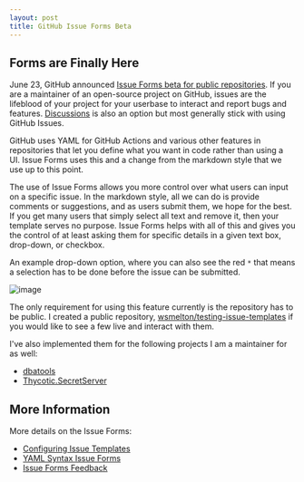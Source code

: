 ```yaml
---
layout: post
title: GitHub Issue Forms Beta
---
```


## Forms are Finally Here

June 23, GitHub announced [Issue Forms beta for public repositories](https://github.blog/changelog/2021-06-23-issues-forms-beta-for-public-repositories/). If you are a maintainer of an open-source project on GitHub, issues are the lifeblood of your project for your userbase to interact and report bugs and features. [Discussions](https://docs.github.com/en/discussions) is also an option but most generally stick with using GitHub Issues.

GitHub uses YAML for GitHub Actions and various other features in repositories that let you define what you want in code rather than using a UI. Issue Forms uses this and a change from the markdown style that we use up to this point.

The use of Issue Forms allows you more control over what users can input on a specific issue. In the markdown style, all we can do is provide comments or suggestions, and as users submit them, we hope for the best. If you get many users that simply select all text and remove it, then your template serves no purpose. Issue Forms helps with all of this and gives you the control of at least asking them for specific details in a given text box, drop-down, or checkbox.

An example drop-down option, where you can also see the red `*` that means a selection has to be done before the issue can be submitted.

![image](https://user-images.githubusercontent.com/11204251/126049353-0d3421af-a362-404b-a710-4883c7844311.png)

The only requirement for using this feature currently is the repository has to be public. I created a public repository, [wsmelton/testing-issue-templates](https://github.com/wsmelton/testing-issue-templates/tree/main/.github/ISSUE_TEMPLATE) if you would like to see a few live and interact with them.

I've also implemented them for the following projects I am a maintainer for as well:

- [dbatools](https://github.com/sqlcollaborative/dbatools)
- [Thycotic.SecretServer](https://github.com/thycotic-ps/thycotic.secretserver)

## More Information

More details on the Issue Forms:

- [Configuring Issue Templates](https://docs.github.com/en/communities/using-templates-to-encourage-useful-issues-and-pull-requests/configuring-issue-templates-for-your-repository)
- [YAML Syntax Issue Forms](https://docs.github.com/en/communities/using-templates-to-encourage-useful-issues-and-pull-requests/syntax-for-issue-forms)
- [Issue Forms Feedback](https://github.com/github/feedback/discussions/categories/issues-feedback)
